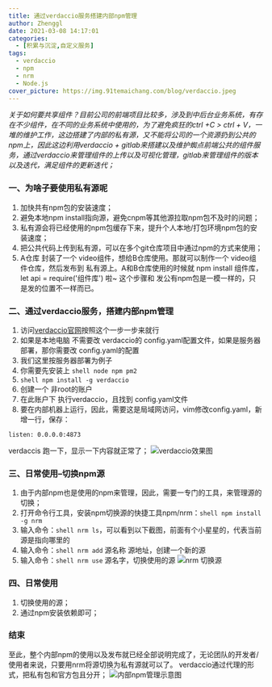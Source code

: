 ```yaml
---
title: 通过verdaccio服务搭建内部npm管理
author: Zhenggl
date: 2021-03-08 14:17:01
categories:
  - [积累与沉淀,自定义服务]
tags:
  - verdaccio
  - npm
  - nrm
  - Node.js
cover_picture: https://img.91temaichang.com/blog/verdaccio.jpeg
---
```


*关于如何要共享组件？目前公司的前端项目比较多，涉及到中后台业务系统，有存在不少组件，在不同的业务系统中使用的，为了避免疯狂的ctrl +C > ctrl + V，一堆的维护工作，这边搭建了内部的私有源，又不能将公司的一个资源扔到公共的npm上，因此这边利用verdaccio + gitlab来搭建以及维护蜘点前端公共的组件服务，通过verdaccio来管理组件的上传以及可视化管理，gitlab来管理组件的版本以及迭代，满足组件的更新迭代；*
### 一、为啥子要使用私有源呢

1. 加快共有npm包的安装速度；
2. 避免本地npm install指向源，避免cnpm等其他源拉取npm包不及时的问题；
3. 私有源会将已经使用的npm包缓存下来，提升个人本地/打包环境npm包的安装速度；
4. 把公共代码上传到私有源，可以在多个git仓库项目中通过npm的方式来使用；
5. A仓库 封装了一个 video组件，想给B仓库使用。那就可以制作一个 video组件仓库，然后发布到 私有源上。A和B仓库使用的时候就 npm install 组件库，let api = require('组件库') 啦~ 这个步骤和 发公有npm包是一模一样的，只是发的位置不一样而已。

### 二、通过verdaccio服务，搭建内部npm管理

1. 访问[verdaccio官网](https://verdaccio.org/docs/zh-CN/authentification)按照这个一步一步来就行
2. 如果是本地电脑 不需要改 verdaccio的 config.yaml配置文件，如果是服务器部署，那你需要改 config.yaml的配置
3. 我们这里按服务器部署为例子
4. 你需要先安装上 ```shell node npm pm2```
5. ```shell npm install -g verdaccio```
6. 创建一个 非root的账户
7. 在此账户下 执行verdaccio，且找到 config.yaml文件
8. 要在内部机器上运行，因此，需要这是局域网访问，vim修改config.yaml，新增一行，保存：
```shell
listen: 0.0.0.0:4873
```
verdaccis 跑一下，显示一下内容就正常了；
![verdaccio效果图](https://img.91temaichang.com/blogimage2021-1-18%2017_8_18.png)

### 三、日常使用–切换npm源

1. 由于内部npm也是使用的npm来管理，因此，需要一专门的工具，来管理源的切换；
2. 打开命令行工具，安装npm切换源的快捷工具npm/nrm：```shell npm install -g nrm```
3. 输入命令：```shell nrm ls```，可以看到以下截图，前面有个小星星的，代表当前源是指向哪里的
4. 输入命令：```shell nrm add``` 源名称 源地址，创建一个新的源
5. 输入命令：```shell nrm use``` 源名字，切换使用的源
![nrm 切换源](https://img.91temaichang.com/blog/image2021-1-18%2017_11_37.png)

### 四、日常使用

1. 切换使用的源；
2. 通过npm安装依赖即可；

### 结束
至此，整个内部npm的使用以及发布就已经全部说明完成了，无论团队的开发者/使用者来说，只要用nrm将源切换为私有源就可以了。
verdaccio通过代理的形式，把私有包和官方包且分开；
![内部npm管理示意图](https://img.91temaichang.com/blog/6622941-aa413cf524c5fa90.png)
